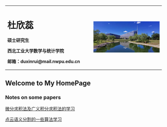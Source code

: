 <table border="0">
  <tr>
    <td width="55%">
      <h1>杜欣蕊</h1>
      <p><b>硕士研究生</b></p>
      <p><b>西北工业大学数学与统计学院</b></p>
      <p><b>邮箱：duxinrui@mail.nwpu.edu.cn</b></p>
    </td>
    <td width="45%">
      <img src="/20210907111659.jpg" width="100%">      
    </td>
  </tr>
</table>


## Welcome to My HomePage
### Notes on some papers
[微分求积法及广义积分求积法的学习](https://DxrMath.github.io/DQmethod.html) 

[点云语义分割的一些算法学习](https://DxrMath.github.io/点云语义分割.pdf) 
